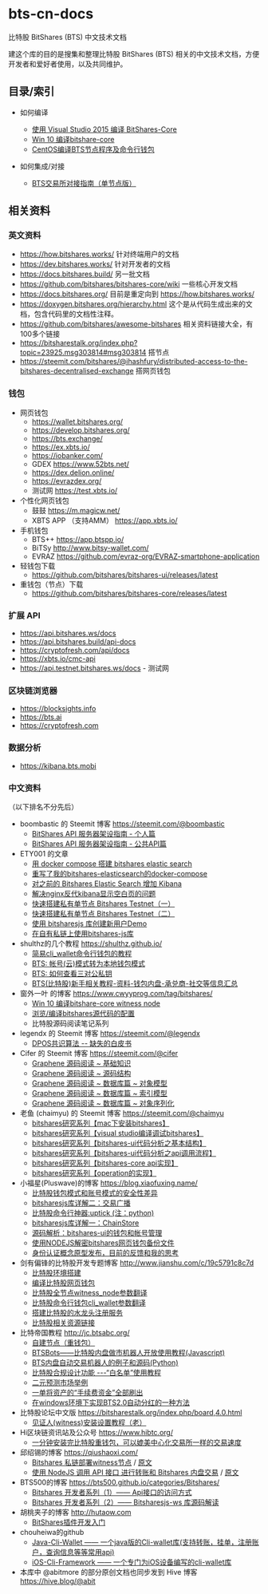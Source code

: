 # bts-cn-docs
比特股 BitShares (BTS) 中文技术文档

建这个库的目的是搜集和整理比特股 BitShares (BTS) 相关的中文技术文档，方便开发者和爱好者使用，以及共同维护。

## 目录/索引

* 如何编译
  * [使用 Visual Studio 2015 编译 BitShares-Core](https://github.com/abitmore/bts-cn-docs/blob/master/%E4%BD%BF%E7%94%A8VisualStudio2015%E7%BC%96%E8%AF%91BitShares-Core.txt)
  * [Win 10 编译bitshare-core](https://github.com/abitmore/bts-cn-docs/blob/master/Win%2010%20%E7%BC%96%E8%AF%91bitshare-core.md)
  * [CentOS编译BTS节点程序及命令行钱包](https://github.com/abitmore/bts-cn-docs/blob/master/CentOS%E7%BC%96%E8%AF%91BTS%E8%8A%82%E7%82%B9%E7%A8%8B%E5%BA%8F%E5%8F%8A%E5%91%BD%E4%BB%A4%E8%A1%8C%E9%92%B1%E5%8C%85.md)

* 如何集成/对接
  * [BTS交易所对接指南（单节点版）](https://github.com/abitmore/bts-cn-docs/blob/master/BTS%E4%BA%A4%E6%98%93%E6%89%80%E5%AF%B9%E6%8E%A5%E6%8C%87%E5%8D%97%EF%BC%88%E5%8D%95%E8%8A%82%E7%82%B9%E7%89%88%EF%BC%89.txt)


## 相关资料

### 英文资料
* https://how.bitshares.works/ 针对终端用户的文档
* https://dev.bitshares.works/ 针对开发者的文档
* https://docs.bitshares.build/ 另一批文档
* https://github.com/bitshares/bitshares-core/wiki 一些核心开发文档
* https://docs.bitshares.org/ 目前是重定向到 https://how.bitshares.works/
* https://doxygen.bitshares.org/hierarchy.html 这个是从代码生成出来的文档，包含代码里的文档性注释。
* https://github.com/bitshares/awesome-bitshares 相关资料链接大全，有100多个链接
* https://bitsharestalk.org/index.php?topic=23925.msg303814#msg303814 搭节点
* https://steemit.com/bitshares/@ihashfury/distributed-access-to-the-bitshares-decentralised-exchange 搭网页钱包

### 钱包
* 网页钱包
  * https://wallet.bitshares.org/
  * https://develop.bitshares.org/
  * https://bts.exchange/
  * https://ex.xbts.io/
  * https://iobanker.com/
  * GDEX https://www.52bts.net/
  * https://dex.delion.online/
  * https://evrazdex.org/
  * 测试网 https://test.xbts.io/
* 个性化网页钱包
  * 鼓鼓 https://m.magicw.net/
  * XBTS APP （支持AMM） https://app.xbts.io/
* 手机钱包
  * BTS++ https://app.btspp.io/
  * BiTSy http://www.bitsy-wallet.com/
  * EVRAZ https://github.com/evraz-org/EVRAZ-smartphone-application
* 轻钱包下载
  * https://github.com/bitshares/bitshares-ui/releases/latest
* 重钱包（节点）下载
  * https://github.com/bitshares/bitshares-core/releases/latest

### 扩展 API
* https://api.bitshares.ws/docs
* https://api.bitshares.build/api-docs
* https://cryptofresh.com/api/docs
* https://xbts.io/cmc-api
* https://api.testnet.bitshares.ws/docs - 测试网

### 区块链浏览器
* https://blocksights.info
* https://bts.ai
* https://cryptofresh.com

### 数据分析
* https://kibana.bts.mobi

### 中文资料
（以下排名不分先后）
* boombastic 的 Steemit 博客 https://steemit.com/@boombastic
  * [BitShares API 服务器架设指南 - 个人篇](https://steemit.com/bitshares/@boombastic/bitshares-api)
  * [BitShares API 服务器架设指南 - 公共API篇](https://steemit.com/bitshares/@boombastic/bitshares-api-api)
* ETY001 的文章
  * [用 docker compose 搭建 bitshares elastic search](https://steemit.com/cn-dev/@ety001/docker-compose-bitshares-elastic-search)
  * [重写了我的bitshares-elasticsearch的docker-compose](https://steemit.com/cn/@ety001/bitshares-elasticsearch-docker-compose)
  * [对之前的 Bitshares Elastic Search 增加 Kibana](https://akawa.ink/2019/10/11/bitshares-es-node-add-kibana.html)
  * [解决nginx反代kibana显示空白页的问题](https://akawa.ink/2020/04/26/fix-blank-page-when-proxy-kibana-through-nginx.html)
  * [快速搭建私有单节点 Bitshares Testnet（一）](https://steemit.com/cn/@ety001/bitshares-testnet)
  * [快速搭建私有单节点 Bitshares Testnet（二）](https://steemit.com/cn/@ety001/4sr2bf-bitshares-testnet)
  * [使用 bitsharesjs 库创建新用户Demo](https://steemit.com/cn/@ety001/bitsharesjs-demo)
  * [在自有私链上使用bitshares-js库](https://steemit.com/cn/@ety001/bitshares-js)
* shulthz的几个教程 https://shulthz.github.io/
  * [简易cli_wallet命令行钱包的教程](https://shulthz.github.io/2020/08/06/%E7%AE%80%E6%98%93cli_wallet%E5%91%BD%E4%BB%A4%E8%A1%8C%E9%92%B1%E5%8C%85%E7%9A%84%E6%95%99%E7%A8%8B)
  * [BTS: 帐号(云)模式转为本地钱包模式](https://shulthz.github.io/2020/08/06/BTS_-%E5%B8%90%E5%8F%B7(%E4%BA%91)%E6%A8%A1%E5%BC%8F%E8%BD%AC%E4%B8%BA%E6%9C%AC%E5%9C%B0%E9%92%B1%E5%8C%85%E6%A8%A1%E5%BC%8F)
  * [BTS: 如何查看三对公私钥](https://shulthz.github.io/2020/08/06/BTS_-%E5%A6%82%E4%BD%95%E6%9F%A5%E7%9C%8B%E4%B8%89%E5%AF%B9%E5%85%AC%E7%A7%81%E9%92%A5)
  * [BTS(比特股)新手相关教程-资料-钱包内盘-承兑商-社交等信息汇总](https://shulthz.github.io/2020/08/05/BTS(%E6%AF%94%E7%89%B9%E8%82%A1)%E6%96%B0%E6%89%8B%E7%9B%B8%E5%85%B3%E6%95%99%E7%A8%8B-%E8%B5%84%E6%96%99-%E9%92%B1%E5%8C%85%E5%86%85%E7%9B%98-%E6%89%BF%E5%85%91%E5%95%86-%E7%A4%BE%E4%BA%A4%E7%AD%89%E4%BF%A1%E6%81%AF%E6%B1%87%E6%80%BB)
* 窗外一叶 的博客 https://www.cwyyprog.com/tag/bitshares/
  * [Win 10 编译bitshare-core witness node](https://www.cwyyprog.com/2020/06/29/win-10-%e7%bc%96%e8%af%91bitshare-core-witness-node/)
  * [浏览/编译bitshares源代码的配置](https://www.cwyyprog.com/2020/03/17/%e6%b5%8f%e8%a7%88-%e7%bc%96%e8%af%91bitshares%e6%ba%90%e4%bb%a3%e7%a0%81%e7%9a%84%e9%85%8d%e7%bd%ae/)
  * 比特股源码阅读笔记系列
* legendx 的 Steemit 博客 https://steemit.com/@legendx
  * [DPOS共识算法 -- 缺失的白皮书](https://steemit.com/dpos/@legendx/dpos)
* Cifer 的 Steemit 博客 https://steemit.com/@cifer
  * [Graphene 源码阅读 ~ 基础知识](https://steemit.com/bitshares/@cifer/graphene)
  * [Graphene 源码阅读 ~ 源码结构](https://steemit.com/bitshares/@cifer/4fxtit-graphene)
  * [Graphene 源码阅读 ~ 数据库篇 ~ 对象模型](https://steemit.com/bitshares/@cifer/4o1u9e-graphene)
  * [Graphene 源码阅读 ~ 数据库篇 ~ 索引模型](https://steemit.com/bitshares/@cifer/7c8spa-graphene)
  * [Graphene 源码阅读 ~ 数据库篇 ~ 对象序列化](https://steemit.com/bitshares/@cifer/vdnvb-graphene)
* 老鱼 (chaimyu) 的 Steemit 博客 https://steemit.com/@chaimyu
  * [bitshares研究系列【mac下安装bitshares】](https://steemit.com/cn/@chaimyu/mac-bitshares)
  * [bitshares研究系列【visual studio编译调试bitshares】](https://steemit.com/bitshares/@chaimyu/bitshares-visual-studio-bitshares)
  * [bitshares研究系列【bitshares-ui代码分析之基本结构】](https://steemit.com/cn/@chaimyu/bitshares-ui)
  * [bitshares研究系列【bitshares-ui代码分析之api调用流程】](https://steemit.com/cn/@chaimyu/3qeec-bitshares-bitshares-ui-api)
  * [bitshares研究系列【bitshares-core api实现】](https://steemit.com/bitshares/@chaimyu/bitshares-bitshares-core-api)
  * [bitshares研究系列【operation的实现】](https://steemit.com/bitshares/@chaimyu/bitshares-operation)
* 小福星(Pluswave)的博客 https://blog.xiaofuxing.name/
  * [比特股钱包模式和账号模式的安全性差异](https://blog.xiaofuxing.name/2017/07/06/security_difference_between_wallet_mode_and_account_mode_of_bitshares_ui.html)
  * [bitsharesjs库详解二：交易广播](https://blog.xiaofuxing.name/2017/06/08/bitsharesjs_detail_transaction_broadcast.html)
  * [比特股命令行神器:uptick (注：python)](https://blog.xiaofuxing.name/2017/06/01/uptick.html)
  * [bitsharesjs库详解一：ChainStore](https://blog.xiaofuxing.name/2017/05/25/bitsharesjs_detail_chainstore.html)
  * [源码解析：bitshares-ui的钱包和帐号管理](https://blog.xiaofuxing.name/2017/05/17/bitshares_ui_wallet_and_account_management.html)
  * [使用NODEJS解密bitshares网页钱包备份文件](https://blog.xiaofuxing.name/2017/05/03/decrypt_bitshares_web_wallet_with_nodejs.html)
  * [身份认证概念原型发布，目前的反馈和我的思考](https://blog.xiaofuxing.name/2017/04/26/login_with_any_cryptocurrency_prototype_released.html)
* 剑有偏锋的比特股开发专题博客 http://www.jianshu.com/c/19c5791c8c7d
  * [比特股环境搭建](http://www.jianshu.com/p/b54782cd1926)
  * [编译比特股网页钱包](http://www.jianshu.com/p/5be0344e30cd)
  * [比特股全节点witness_node参数翻译](http://www.jianshu.com/p/9a58ad875cc3)
  * [比特股命令行钱包cli_wallet参数翻译](http://www.jianshu.com/p/d0698e4a9b13)
  * [搭建比特股的水龙头注册服务](http://www.jianshu.com/p/a89b3835d4e8)
  * [比特股相关资源链接](http://www.jianshu.com/p/95657f2463f1)
* 比特帝国教程 http://jc.btsabc.org/
  * [自建节点（重钱包）](http://btsabc.org/article-477-1.html)
  * [BTSBots——比特股内盘做市机器人开放使用教程(Javascript)](http://btsabc.org/article-861-1.html)
  * [BTS内盘自动交易机器人的例子和源码(Python)](http://btsabc.org/article-721-1.html)
  * [比特股合规设计功能 ---“白名单”使用教程](http://btsabc.org/article-784-1.html)
  * [二元预测市场举例](http://btsabc.org/article-610-1.html)
  * [一单将资产的“手续费资金”全部刷出](http://btsabc.org/article-612-1.html)
  * [在windows环境下实现BTS2.0自动分红的一种方法](http://btsabc.org/article-716-1.html)
* 比特股论坛中文版 https://bitsharestalk.org/index.php/board,4.0.html
  * [见证人(witness)安装设置教程（老）](https://bitsharestalk.org/index.php?topic=18929.msg243643#msg243643)
* Hi区块链资讯站及公众号 https://www.hibtc.org/
  * [一分钟安装完比特股重钱包，可以媲美中心化交易所一样的交易速度](https://mp.weixin.qq.com/s?__biz=MzAxNTIwNTEwMQ==&mid=2650185196&idx=1&sn=fc1650060dec749461ce282f9854d6ef&scene=19#wechat_redirect)
* 邱绍锡的博客 https://qiushaoxi.com/
  * [Bitshares 私链部署witness节点](https://www.jianshu.com/p/2cb1cdb98529) / [原文](https://qiushaoxi.com/2017/12/20/bitshares-witness/)
  * [使用 NodeJS 调用 API 接口 进行转账和 Bitshares 内盘交易](https://www.jianshu.com/p/70dcfe9b76b5) / [原文](https://qiushaoxi.com/2018/01/25/bitsharesjs-sample/)
* BTS500的博客 https://bts500.github.io/categories/Bitshares/
  * [Bitshares 开发者系列（1）—— Api接口的访问方式](https://bts500.github.io/2018/03/01/Bitshares%20%E5%BC%80%E5%8F%91%E8%80%85%E7%B3%BB%E5%88%97%EF%BC%881%EF%BC%89%E2%80%94%E2%80%94%20Api%E6%8E%A5%E5%8F%A3%E7%9A%84%E8%AE%BF%E9%97%AE%E6%96%B9%E5%BC%8F/)
  * [Bitshares 开发者系列（2）—— Bitsharesjs-ws 库源码解读](https://bts500.github.io/2018/03/12/Bitshares-%E5%BC%80%E5%8F%91%E8%80%85%E7%B3%BB%E5%88%97%EF%BC%882%EF%BC%89%E2%80%94%E2%80%94-Bitsharesjs-ws-%E5%BA%93%E6%BA%90%E7%A0%81%E8%A7%A3%E8%AF%BB/)
* 胡桃夹子的博客 http://hutaow.com
  * [BitShares插件开发入门](http://hutaow.com/blog/2018/06/30/bitshares-plugin-develop/)
* chouheiwa的github
  * [Java-Cli-Wallet —— 一个java版的Cli-wallet库(支持转账，挂单，注册账户，查询信息等等常用api)](https://github.com/chouheiwa/bitshares_wallet.git)
  * [iOS-Cli-Framework —— 一个专门为iOS设备编写的cli-wallet库](https://github.com/chouheiwa/BitsharesWalletForiOS.git)
* 本库中 @abitmore 的部分原创文档也同步发到 Hive 博客 https://hive.blog/@abit
